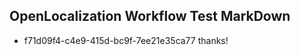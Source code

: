 ## OpenLocalization Workflow Test MarkDown
* f71d09f4-c4e9-415d-bc9f-7ee21e35ca77 thanks!

<!--HONumber=Sep16_HO1-->



